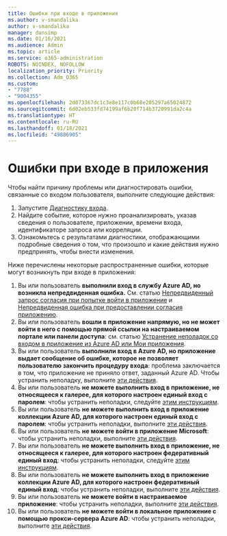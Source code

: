 ```yaml
---
title: Ошибки при входе в приложения
ms.author: v-smandalika
author: v-smandalika
manager: dansimp
ms.date: 01/16/2021
ms.audience: Admin
ms.topic: article
ms.service: o365-administration
ROBOTS: NOINDEX, NOFOLLOW
localization_priority: Priority
ms.collection: Adm_O365
ms.custom:
- "7788"
- "9004355"
ms.openlocfilehash: 2d073367dc1c3e8e117c0b68e205297a65024872
ms.sourcegitcommit: 6d02eb533fd74199af6b20f714b3720991da2c4a
ms.translationtype: HT
ms.contentlocale: ru-RU
ms.lasthandoff: 01/18/2021
ms.locfileid: "49886905"
---
```

# <a name="issues-signing-in-to-applications"></a>Ошибки при входе в приложения

Чтобы найти причину проблемы или диагностировать ошибки, связанные со входом пользователя, выполните следующие действия:

1. Запустите [Диагностику входа](https://ms.portal.azure.com/#blade/Microsoft_AAD_IAM/ActiveDirectoryMenuBlade/diagnose/symptomId/ms_aad_dxp_signin_caDiagnoseAndSolveSummarySymptom).
2. Найдите событие, которое нужно проанализировать, указав сведения о пользователе, приложении, времени входа, идентификаторе запроса или корреляции.
3. Ознакомьтесь с результатами диагностики, отображающими подробные сведения о том, что произошло и какие действия нужно предпринять, чтобы внести изменения.

Ниже перечислены некоторые распространенные ошибки, которые могут возникнуть при входе в приложения:

1. Вы или пользователь **выполнили вход в службу Azure AD, но возникла непредвиденная ошибка.** См. статью [Непредвиденный запрос согласия при попытке войти в приложение](https://docs.microsoft.com/azure/active-directory/manage-apps/application-sign-in-unexpected-user-consent-prompt) и [Непредвиденная ошибка при предоставлении согласия приложению](https://docs.microsoft.com/azure/active-directory/manage-apps/application-sign-in-unexpected-user-consent-error).
2. Вы или пользователь **вошли в приложение напрямую, но не может войти в него с помощью прямой ссылки на настраиваемом портале или панели доступа**: см. статью [Устранение неполадок со входом в приложение из Azure AD или Мои приложения](https://docs.microsoft.com/azure/active-directory/manage-apps/application-sign-in-other-problem-access-panel).
3. Вы или пользователь **выполнили вход в Azure AD, но приложение выдает сообщение об ошибке, которое не позволяет пользователю закончить процедуру входа**: проблема заключается в том, что приложение не приняло ответ, заданный Azure AD. Чтобы устранить неполадку, выполните [эти действия](https://docs.microsoft.com/azure/active-directory/application-sign-in-problem-application-error).
4. Вы или пользователь **не можете выполнить вход в приложение, не относящееся к галерее, для которого настроен единый вход с паролем**: чтобы устранить неполадки, следуйте [этим инструкциям](https://docs.microsoft.com/azure/active-directory/manage-apps/troubleshoot-password-based-sso).
5. Вы или пользователь **не можете выполнить вход в приложение коллекции Azure AD, для которого настроен единый вход с паролем**: чтобы устранить неполадки, выполните [эти действия](https://docs.microsoft.com/azure/active-directory/manage-apps/troubleshoot-password-based-sso).
6. Вы или пользователь **не можете войти в приложение Microsoft**: чтобы устранить неполадки, выполните [эти действия](https://docs.microsoft.com/azure/active-directory/manage-apps/application-sign-in-problem-first-party-microsoft).
7. Вы или пользователь **не можете выполнить вход в приложение, не относящееся к галерее, для которого настроен федеративный единый вход**: чтобы устранить неполадки, следуйте [этим инструкциям](https://docs.microsoft.com/azure/active-directory/application-sign-in-problem-federated-sso-non-gallery).
8. Вы или пользователь **не можете выполнить вход в приложение коллекции Azure AD, для которого настроен федеративный единый вход**: чтобы устранить неполадки, выполните [эти действия](https://docs.microsoft.com/azure/active-directory/manage-apps/application-sign-in-problem-federated-sso-gallery).
9. Вы или пользователь **не можете войти в настраиваемое приложение**: чтобы устранить неполадки, выполните [эти действия](https://docs.microsoft.com/azure/active-directory/manage-apps/application-sign-in-problem-federated-sso-gallery).
10. Вы или пользователь **не можете войти в локальное приложение с помощью прокси-сервера Azure AD**: чтобы устранить неполадки, выполните [эти действия](https://docs.microsoft.com/azure/active-directory/manage-apps/application-sign-in-problem-on-premises-application-proxy).

